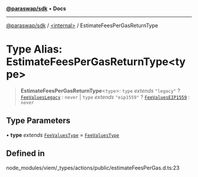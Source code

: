 [**@paraswap/sdk**](../../README.md) • **Docs**

***

[@paraswap/sdk](../../globals.md) / [\<internal\>](../README.md) / EstimateFeesPerGasReturnType

# Type Alias: EstimateFeesPerGasReturnType\<type\>

> **EstimateFeesPerGasReturnType**\<`type`\>: `type` *extends* `"legacy"` ? [`FeeValuesLegacy`](FeeValuesLegacy.md) : `never` \| `type` *extends* `"eip1559"` ? [`FeeValuesEIP1559`](FeeValuesEIP1559.md) : `never`

## Type Parameters

• **type** *extends* [`FeeValuesType`](FeeValuesType.md) = [`FeeValuesType`](FeeValuesType.md)

## Defined in

node\_modules/viem/\_types/actions/public/estimateFeesPerGas.d.ts:23
